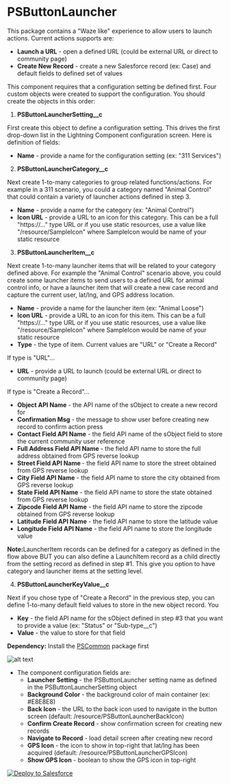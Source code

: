 # PSButtonLauncher

This package contains a "Waze like" experience to allow users to launch actions. Current actions supports are:
* <b>Launch a URL</b> - open a defined URL (could be external URL or direct to community page)
* <b>Create New Record</b> - create a new Salesforce record (ex: Case) and default fields to defined set of values

This component requires that a configuration setting be defined first. Four custom objects were created to support the configuration. You should create the objects in this order:

1. <b>PSButtonLauncherSetting__c</b>

First create this object to define a configuration setting. This drives the first drop-down list in the Lightning Component configuration screen. Here is definition of fields:

   - <b>Name</b> - provide a name for the configuration setting (ex: "311 Services")

2. <b>PSButtonLauncherCategory__c</b>

Next create 1-to-many categories to group related functions/actions. For example in a 311 scenario, you could a category named "Animal Control" that could contain a variety of launcher actions defined in step 3.

   - <b>Name</b> - provide a name for the category (ex: "Animal Control")
   - <b>Icon URL</b> - provide a URL to an icon for this category. This can be a full "https://..." type URL or if you use static resources, use a value like "/resource/SampleIcon" where SampleIcon would be name of your static resource
   
3. <b>PSButtonLauncherItem__c</b>

Next create 1-to-many launcher items that will be related to your category defined above. For example the "Animal Control" scenario above, you could create some launcher items to send users to a defined URL for animal control info, or have a launcher item that will create a new case record and capture the current user, lat/lng, and GPS address location.

   - <b>Name</b> - provide a name for the launcher item (ex: "Animal Loose")
   - <b>Icon URL</b> - provide a URL to an icon for this item. This can be a full "https://..." type URL or if you use static resources, use a value like "/resource/SampleIcon" where SampleIcon would be name of your static resource
   - <b>Type</b> - the type of item. Current values are "URL" or "Create a Record"

   
   If type is "URL"...
   - <b>URL</b> - provide a URL to launch (could be external URL or direct to community page)
   
   If type is "Create a Record"...
   - <b>Object API Name</b> - the API name of the sObject to create a new record for
   - <b>Confirmation Msg</b> - the message to show user before creating new record to confirm action press
   - <b>Contact Field API Name</b> - the field API name of the sObject field to store the current community user reference
   - <b>Full Address Field API Name	</b> - the field API name to store the full address obtained from GPS reverse lookup
   - <b>Street Field API Name	</b> - the field API name to store the street obtained from GPS reverse lookup
   - <b>City Field API Name</b> - the field API name to store the city obtained from GPS reverse lookup
   - <b>State Field API Name</b> - the field API name to store the state obtained from GPS reverse lookup
   - <b>Zipcode Field API Name</b> - the field API name to store the zipcode obtained from GPS reverse lookup
   - <b>Latitude Field API Name</b> - the field API name to store the latitude value
   - <b>Longitude Field API Name</b> - the field API name to store the longitude value

   <b>Note:</b>LauncherItem records can be defined for a category as defined in the flow above BUT you can also define a LaunchItem record as a child directly from the setting record as defined in step #1. This give you option to have category and launcher items at the setting level.

4. <b>PSButtonLauncherKeyValue__c</b>

Next if you chose type of "Create a Record" in the previous step, you can define 1-to-many default field values to store in the new object record. You 

   - <b>Key</b> - the field API name for the sObject defined in step #3 that you want to provide a value (ex: "Status" or "Sub-type__c")
   - <b>Value</b> - the value to store for that field


<b>Dependency:</b> Install the [PSCommon](https://github.com/thedges/PSCommon) package first

![alt text](https://github.com/thedges/PSButtonLauncher/blob/master/PSButtonLauncher.gif "Sample Image")

* The component configuration fields are:
  - <b>Launcher Setting</b> - the PSButtonLauncher setting name as defined in the PSButtonLauncherSetting object
  - <b>Background Color</b> - the background color of main container (ex: #E8E8E8)
  - <b>Back Icon</b> - the URL to the back icon used to navigate in the button screen (default: /resource/PSButtonLauncherBackIcon)
  - <b>Confirm Create Record</b> - show confirmation screen for creating new records
  - <b>Navigate to Record</b> - load detail screen after creating new record
  - <b>GPS Icon</b> - the icon to show in top-right that lat/lng has been acquired (default: /resource/PSButtonLauncherGPSIcon)
  - <b>Show GPS Icon</b> - boolean to show the GPS icon in top-right
  
<a href="https://githubsfdeploy.herokuapp.com">
  <img alt="Deploy to Salesforce"
       src="https://raw.githubusercontent.com/afawcett/githubsfdeploy/master/deploy.png">
</a>
